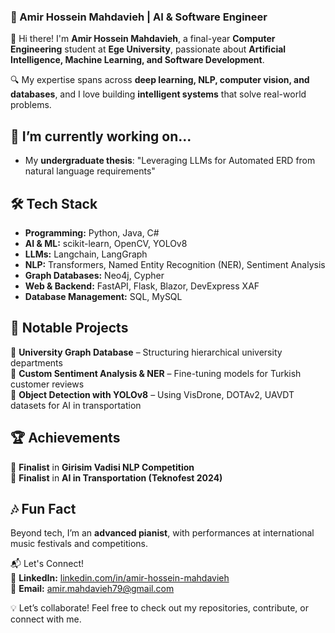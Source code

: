 ### 🚀 Amir Hossein Mahdavieh | AI & Software Engineer  

👋 Hi there! I'm **Amir Hossein Mahdavieh**, a final-year **Computer Engineering** student at **Ege University**, passionate about **Artificial Intelligence, Machine Learning, and Software Development**.  

🔍 My expertise spans across **deep learning, NLP, computer vision, and databases**, and I love building **intelligent systems** that solve real-world problems.  

## 🔭 I’m currently working on...  
- My **undergraduate thesis**: "Leveraging LLMs for Automated ERD from natural language requirements"   

## 🛠️ Tech Stack  
- **Programming:** Python, Java, C#  
- **AI & ML:** scikit-learn, OpenCV, YOLOv8
- **LLMs:** Langchain, LangGraph
- **NLP:** Transformers, Named Entity Recognition (NER), Sentiment Analysis  
- **Graph Databases:** Neo4j, Cypher  
- **Web & Backend:** FastAPI, Flask, Blazor, DevExpress XAF  
- **Database Management:** SQL, MySQL  

## 📌 Notable Projects   
🔹 **University Graph Database** – Structuring hierarchical university departments  
🔹 **Custom Sentiment Analysis & NER** – Fine-tuning models for Turkish customer reviews  
🔹 **Object Detection with YOLOv8** – Using VisDrone, DOTAv2, UAVDT datasets for AI in transportation  

## 🏆 Achievements  
🏅 **Finalist** in **Girisim Vadisi NLP Competition**  
🏅 **Finalist** in **AI in Transportation (Teknofest 2024)**  

## 🎶 Fun Fact  
Beyond tech, I’m an **advanced pianist**, with performances at international music festivals and competitions.  

📬 Let's Connect!<br>
🔗 **LinkedIn:** [linkedin.com/in/amir-hossein-mahdavieh](https://www.linkedin.com/in/amir-hossein-mahdavieh-357780218/)<br>
📧 **Email:** amir.mahdavieh79@gmail.com<br>

💡 Let’s collaborate! Feel free to check out my repositories, contribute, or connect with me.
